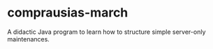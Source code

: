 comprausias-march
=================

A didactic Java program to learn how to structure simple server-only maintenances.

